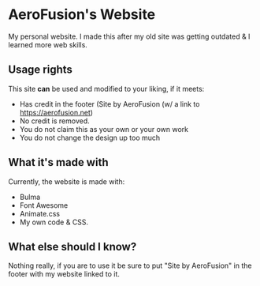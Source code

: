 # AeroFusion's Website

My personal website. I made this after my old site was getting outdated & I learned more web skills.

## Usage rights

This site **__can__** be used and modified to your liking, if it meets:

* Has credit in the footer (Site by AeroFusion (w/ a link to https://aerofusion.net)
* No credit is removed.
* You do not claim this as your own or your own work
* You do not change the design up too much

## What it's made with

Currently, the website is made with:

* Bulma
* Font Awesome
* Animate.css
* My own code & CSS.

## What else should I know?

Nothing really, if you are to use it be sure to put "Site by AeroFusion" in the footer with my website linked to it.
